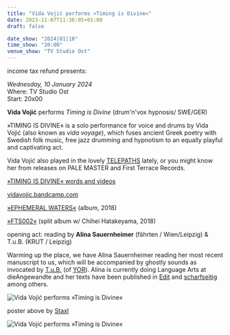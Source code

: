 ```yaml
---
title: "Vida Vojić performs »Timing is Divine«"
date: 2023-11-07T11:36:05+01:00
draft: false

date_show: "2024|01|10"
time_show: "20:00"
venue_show: "TV Studio Ost"
---
```


income tax refund presents:

_Wednesday, 10 January 2024_
\
Where: TV Studio Ost
\
Start: 20x00

**Vida Vojić** performs _Timing is Divine_ (drum'n'vox hypnosis/ SWE/GER)

»TIMING IS DIVINE« is a solo performance for voice and drums by Vida Vojić (also known as _vida voyage_), which fuses ancient Greek poetry with Swedish folk music, free jazz drumming and hypnotism to an equally playful and captivating act.

Vida Vojić also played in the lovely [TELEPATHS](https://telepathsss.bandcamp.com) lately, or you might know her from releases on PALE MASTER and First Terrace Records.

[»TIMING IS DIVINE« words and videos](https://vidavojic.hotglue.me/?TIMING+IS+DIVINE)

[vidavojic.bandcamp.com](https://vidavojic.bandcamp.com)

[»EPHEMERAL WATERS«](https://palemaster.bandcamp.com/album/ephemeral-waters) (album, 2018)

[»FTS002«](https://firstterracerecords.bandcamp.com/album/fts002) (split album w/ Chihei Hatakeyama, 2018)

opening act: reading by **Alina Sauernheimer** (fährten / Wien/Leipzig) & T.u.B. (KRUT / Leipzig)

Warming up the place, we have Alina Sauernheimer reading her most recent manuscript to us, which will be accompanied by ghostly sounds as invocated by [T.u.B.](https://krutrecords.bandcamp.com/album/thats-the-law-in-this-land-after-all) (of [YOR](https://ubac.bandcamp.com/album/yor-the-future)). Alina is currently doing Language Arts at dieAngewandte and her texts have been published in [Edit](https://www.editonline.de/) and [scharfseitig](https://www.scharfseitig.de/magazin) among others.

![Vida Vojić performs »Timing is Divine«](../../posters/2024-01-10_2.jpg)

poster above by [Staxl](https://and-kal.github.io/)

![Vida Vojić performs »Timing is Divine«](../../posters/2024-01-10_1.jpg)
